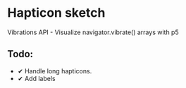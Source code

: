 # Hapticon sketch

Vibrations API - Visualize navigator.vibrate() arrays with p5

## Todo:
- ✔  Handle long hapticons.
- ✔  Add labels
